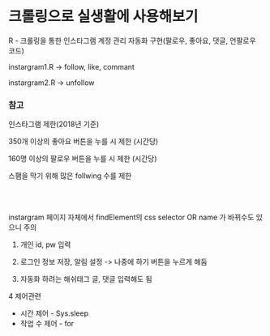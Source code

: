 # 크롤링으로 실생활에 사용해보기


R - 크롤링을 통한 인스타그램 계정 관리 자동화 구현(팔로우, 좋아요, 댓글, 언팔로우 코드)<br/>

instargram1.R -> follow, like, commant<br/>

instargram2.R -> unfollow<br/>



<h3>참고</h3>

인스타그램 제한(2018년 기준)<br/>

350개 이상의 좋아요 버튼을 누를 시 제한 (시간당)<br/>

160명 이상의 팔로우 버튼을 누를 시 제한 (시간당)<br/>

스팸을 막기 위해 많은 follwing 수를 제한<br/>

<br/>
<br/>

instargram 페이지 자체에서 findElement의 css selector OR name 가 바뀌수도 있으니 주의<br/>

1. 개인 id, pw 입력 <br/>

2. 로그인 정보 저장, 알림 설정 -> 나중에 하기 버튼을 누르게 해둠<br/>

3. 자동화 하려는 해쉬태그 글, 댓글 입력해도 됨<br/>

4 제어관련<br/>

 - 시간 제어 - Sys.sleep 
 - 작업 수 제어 - for



